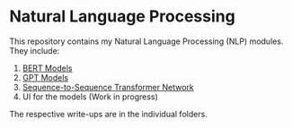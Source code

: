 # Natural Language Processing

This repository contains my Natural Language Processing (NLP) modules. They include:
1. [BERT Models](https://github.com/WD-Leong/NLP-Transformer/tree/master/NLP-BERT)
2. [GPT Models](https://github.com/WD-Leong/NLP-Transformer/tree/master/NLP-GPT)
3. [Sequence-to-Sequence Transformer Network](https://github.com/WD-Leong/NLP-Transformer/tree/master/NLP-Seq2Seq-Transformer)
4. UI for the models (Work in progress)

The respective write-ups are in the individual folders.
